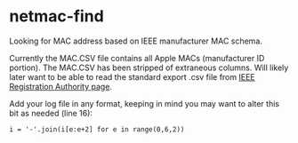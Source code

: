 # netmac-find

Looking for MAC address based on IEEE manufacturer MAC schema. 

Currently the MAC.CSV file contains all Apple MACs (manufacturer ID portion).
The MAC.CSV has been stripped of extraneous columns. Will likely later want to 
be able to read the standard export .csv file from [IEEE Registration Authority page](https://regauth.standards.ieee.org/standards-ra-web/pub/view.html#registries).

Add your log file in any format, keeping in mind you may want to alter this bit as needed (line 16):

`i = '-'.join(i[e:e+2] for e in range(0,6,2))`